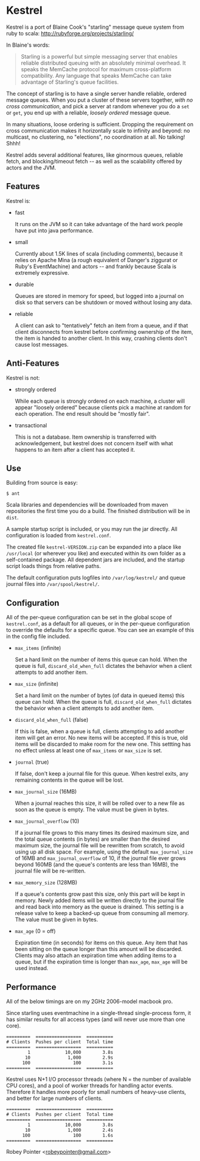 
Kestrel
=======

Kestrel is a port of Blaine Cook's "starling" message queue
system from ruby to scala: <http://rubyforge.org/projects/starling/>

In Blaine's words:

> Starling is a powerful but simple messaging server that enables reliable 
> distributed queuing with an absolutely minimal overhead. It speaks the
> MemCache protocol for maximum cross-platform compatibility. Any language
> that speaks MemCache can take advantage of Starling's queue facilities.

The concept of starling is to have a single server handle reliable, ordered
message queues. When you put a cluster of these servers together,
*with no cross communication*, and pick a server at random whenever you do a
`set` or `get`, you end up with a reliable, *loosely ordered* message queue.

In many situations, loose ordering is sufficient. Dropping the requirement on
cross communication makes it horizontally scale to infinity and beyond: no
multicast, no clustering, no "elections", no coordination at all. No talking!
Shhh!

Kestrel adds several additional features, like ginormous queues, reliable
fetch, and blocking/timeout fetch -- as well as the scalability offered by
actors and the JVM.

Features
--------

Kestrel is:

- fast

  It runs on the JVM so it can take advantage of the hard work people have
  put into java performance.
  
- small

  Currently about 1.5K lines of scala (including comments), because it relies
  on Apache Mina (a rough equivalent of Danger's ziggurat or Ruby's
  EventMachine) and actors -- and frankly because Scala is extremely
  expressive.

- durable

  Queues are stored in memory for speed, but logged into a journal on disk
  so that servers can be shutdown or moved without losing any data.

- reliable

  A client can ask to "tentatively" fetch an item from a queue, and if that
  client disconnects from kestrel before confirming ownership of the item,
  the item is handed to another client. In this way, crashing clients don't
  cause lost messages.

Anti-Features
-------------

Kestrel is not:

- strongly ordered

  While each queue is strongly ordered on each machine, a cluster will
  appear "loosely ordered" because clients pick a machine at random for
  each operation. The end result should be "mostly fair".

- transactional

  This is not a database. Item ownership is transferred with acknowledgement,
  but kestrel does not concern itself with what happens to an item after a
  client has accepted it.


Use
---

Building from source is easy:

    $ ant
    
Scala libraries and dependencies will be downloaded from maven repositories
the first time you do a build. The finished distribution will be in `dist`.

A sample startup script is included, or you may run the jar directly. All
configuration is loaded from `kestrel.conf`.

The created file `kestrel-VERSION.zip` can be expanded into a place like
`/usr/local` (or wherever you like) and executed within its own folder as a
self-contained package. All dependent jars are included, and the startup
script loads things from relative paths.

The default configuration puts logfiles into `/var/log/kestrel/` and queue
journal files into `/var/spool/kestrel/`.


Configuration
-------------

All of the per-queue configuration can be set in the global scope of
`kestrel.conf`, as a default for all queues, or in the per-queue configuration
to override the defaults for a specific queue. You can see an example of this
in the config file included.

- `max_items` (infinite)

  Set a hard limit on the number of items this queue can hold. When the queue
  is full, `discard_old_when_full` dictates the behavior when a client
  attempts to add another item.

- `max_size` (infinite)

  Set a hard limit on the number of bytes (of data in queued items) this
  queue can hold. When the queue is full, `discard_old_when_full` dictates
  the behavior when a client attempts to add another item.

- `discard_old_when_full` (false)

  If this is false, when a queue is full, clients attempting to add another
  item will get an error. No new items will be accepted. If this is true, old
  items will be discarded to make room for the new one. This settting has no
  effect unless at least one of `max_items` or `max_size` is set.

- `journal` (true)

  If false, don't keep a journal file for this queue. When kestrel exits, any
  remaining contents in the queue will be lost.

- `max_journal_size` (16MB)

  When a journal reaches this size, it will be rolled over to a new file as
  soon as the queue is empty. The value must be given in bytes.

- `max_journal_overflow` (10)

  If a journal file grows to this many times its desired maximum size, and
  the total queue contents (in bytes) are smaller than the desired maximum
  size, the journal file will be rewritten from scratch, to avoid using up
  all disk space. For example, using the default `max_journal_size` of 16MB
  and `max_journal_overflow` of 10, if the journal file ever grows beyond
  160MB (and the queue's contents are less than 16MB), the journal file will
  be re-written.

- `max_memory_size` (128MB)

  If a queue's contents grow past this size, only this part will be kept in
  memory. Newly added items will be written directly to the journal file and
  read back into memory as the queue is drained. This setting is a release
  valve to keep a backed-up queue from consuming all memory. The value must
  be given in bytes.

- `max_age` (0 = off)

  Expiration time (in seconds) for items on this queue. Any item that has
  been sitting on the queue longer than this amount will be discarded.
  Clients may also attach an expiration time when adding items to a queue,
  but if the expiration time is longer than `max_age`, `max_age` will be
  used instead.

Performance
-----------

All of the below timings are on my 2GHz 2006-model macbook pro.

Since starling uses eventmachine in a single-thread single-process form, it
has similar results for all access types (and will never use more than one
core).

    =========  =================  ==========
    # Clients  Pushes per client  Total time
    =========  =================  ==========
            1             10,000        3.8s
           10              1,000        2.9s
          100                100        3.1s
    =========  =================  ==========

Kestrel uses N+1 I/O processor threads (where N = the number of available CPU
cores), and a pool of worker threads for handling actor events. Therefore it
handles more poorly for small numbers of heavy-use clients, and better for
large numbers of clients.

    =========  =================  ==========
    # Clients  Pushes per client  Total time
    =========  =================  ==========
            1             10,000        3.8s
           10              1,000        2.4s
          100                100        1.6s
    =========  =================  ==========


Robey Pointer <<robeypointer@gmail.com>>

